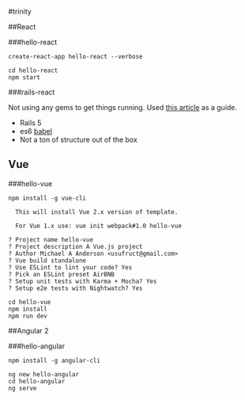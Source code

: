 #trinity

##React

###hello-react

`create-react-app hello-react --verbose`

```
cd hello-react
npm start
```
###rails-react

Not using any gems to get things running. Used [this article](http://clarkdave.net/2015/01/how-to-use-webpack-with-rails/) as a guide.

* Rails 5
* es6 [babel](https://github.com/babel/babel-loader)
* Not a ton of structure out of the box

## Vue

###hello-vue

`npm install -g vue-cli`

```
  This will install Vue 2.x version of template.

  For Vue 1.x use: vue init webpack#1.0 hello-vue

? Project name hello-vue
? Project description A Vue.js project
? Author Michael A Anderson <usufruct@gmail.com>
? Vue build standalone
? Use ESLint to lint your code? Yes
? Pick an ESLint preset AirBNB
? Setup unit tests with Karma + Mocha? Yes
? Setup e2e tests with Nightwatch? Yes
```

```
cd hello-vue
npm install
npm run dev
```

##Angular 2

###hello-angular

`npm install -g angular-cli`

```
ng new hello-angular
cd hello-angular
ng serve
```

